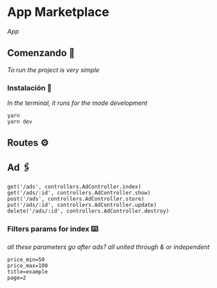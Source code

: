 # App Marketplace

_App_

## Comenzando 🚀

_To run the project is very simple_

### Instalación 🔧

_In the terminal, it runs for the mode development_

```
yarn
yarn dev
```

## Routes ⚙️
## Ad 🖇️
```
get('/ads', controllers.AdController.index)
get('/ads/:id', controllers.AdController.show)
post('/ads', controllers.AdController.store)
put('/ads/:id', controllers.AdController.update)
delete('/ads/:id', controllers.AdController.destroy)
```
### Filters params for index ⌨️
_all these parameters go after ads? all united through & or independent_
```
price_min=50
price_max=100
title=example
page=2
```
